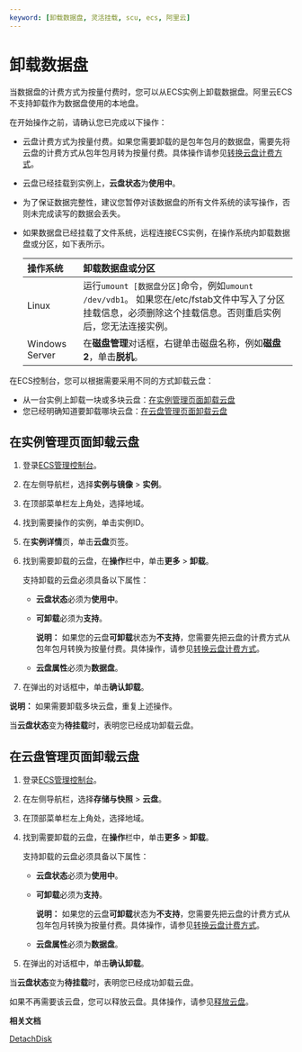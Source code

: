 ```yaml
---
keyword: [卸载数据盘, 灵活挂载, scu, ecs, 阿里云]
---
```


# 卸载数据盘

当数据盘的计费方式为按量付费时，您可以从ECS实例上卸载数据盘。阿里云ECS不支持卸载作为数据盘使用的本地盘。

在开始操作之前，请确认您已完成以下操作：

-   云盘计费方式为按量付费。如果您需要卸载的是包年包月的数据盘，需要先将云盘的计费方式从包年包月转为按量付费。具体操作请参见[转换云盘计费方式](/intl.zh-CN/块存储/云盘/转换云盘计费方式.md)。
-   云盘已经挂载到实例上，**云盘状态**为**使用中**。
-   为了保证数据完整性，建议您暂停对该数据盘的所有文件系统的读写操作，否则未完成读写的数据会丢失。
-   如果数据盘已经挂载了文件系统，远程连接ECS实例，在操作系统内卸载数据盘或分区，如下表所示。

    |操作系统|卸载数据盘或分区|
    |:---|:-------|
    |Linux|运行`umount [数据盘分区]`命令，例如`umount /dev/vdb1`。 如果您在/etc/fstab文件中写入了分区挂载信息，必须删除这个挂载信息。否则重启实例后，您无法连接实例。 |
    |Windows Server|在**磁盘管理**对话框，右键单击磁盘名称，例如**磁盘2**，单击**脱机**。|


在ECS控制台，您可以根据需要采用不同的方式卸载云盘：

-   从一台实例上卸载一块或多块云盘：[在实例管理页面卸载云盘](#InstanceCloud)
-   您已经明确知道要卸载哪块云盘：[在云盘管理页面卸载云盘](#CloudCloud)

## 在实例管理页面卸载云盘

1.  登录[ECS管理控制台](https://ecs.console.aliyun.com)。

2.  在左侧导航栏，选择**实例与镜像** \> **实例**。

3.  在顶部菜单栏左上角处，选择地域。

4.  找到需要操作的实例，单击实例ID。

5.  在**实例详情**页，单击**云盘**页签。

6.  找到需要卸载的云盘，在**操作**栏中，单击**更多** \> **卸载**。

    支持卸载的云盘必须具备以下属性：

    -   **云盘状态**必须为**使用中**。
    -   **可卸载**必须为**支持**。

        **说明：** 如果您的云盘**可卸载**状态为**不支持**，您需要先把云盘的计费方式从包年包月转换为按量付费。具体操作，请参见[转换云盘计费方式](/intl.zh-CN/块存储/云盘/转换云盘计费方式.md)。

    -   **云盘属性**必须为**数据盘**。
7.  在弹出的对话框中，单击**确认卸载**。


**说明：** 如果需要卸载多块云盘，重复上述操作。

当**云盘状态**变为**待挂载**时，表明您已经成功卸载云盘。

## 在云盘管理页面卸载云盘

1.  登录[ECS管理控制台](https://ecs.console.aliyun.com)。

2.  在左侧导航栏，选择**存储与快照** \> **云盘**。

3.  在顶部菜单栏左上角处，选择地域。

4.  找到需要卸载的云盘，在**操作**栏中，单击**更多** \> **卸载**。

    支持卸载的云盘必须具备以下属性：

    -   **云盘状态**必须为**使用中**。
    -   **可卸载**必须为**支持**。

        **说明：** 如果您的云盘**可卸载**状态为**不支持**，您需要先把云盘的计费方式从包年包月转换为按量付费。具体操作，请参见[转换云盘计费方式](/intl.zh-CN/块存储/云盘/转换云盘计费方式.md)。

    -   **云盘属性**必须为**数据盘**。
5.  在弹出的对话框中，单击**确认卸载**。


当**云盘状态**变为**待挂载**时，表明您已经成功卸载云盘。

如果不再需要该云盘，您可以释放云盘。具体操作，请参见[释放云盘](/intl.zh-CN/块存储/云盘/释放云盘.md)。

**相关文档**  


[DetachDisk](/intl.zh-CN/API参考/磁盘/DetachDisk.md)

